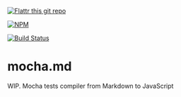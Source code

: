 [![Flattr this git repo](http://api.flattr.com/button/flattr-badge-large.png)](https://flattr.com/submit/auto?user_id=sidorares&url=https://github.com/sidorares/markdown.md&title=markdown.md&language=&tags=github&category=software)

[![NPM](https://nodei.co/npm/mocha.md.png?downloads=true&stars=true)](https://nodei.co/npm/mocha.md/)

[![Build Status](https://secure.travis-ci.org/sidorares/mocha.md.png)](http://travis-ci.org/sidorares/mocha.md)

mocha.md
========

WIP. Mocha tests compiler from Markdown to JavaScript
